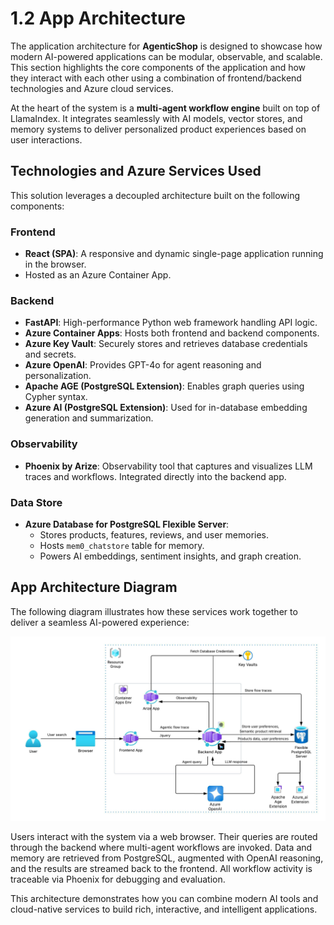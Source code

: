 # 1.2 App Architecture

The application architecture for **AgenticShop** is designed to showcase how modern AI-powered applications can be modular, observable, and scalable. This section highlights the core components of the application and how they interact with each other using a combination of frontend/backend technologies and Azure cloud services.

At the heart of the system is a **multi-agent workflow engine** built on top of LlamaIndex. It integrates seamlessly with AI models, vector stores, and memory systems to deliver personalized product experiences based on user interactions.

## Technologies and Azure Services Used

This solution leverages a decoupled architecture built on the following components:

### Frontend

- **React (SPA)**: A responsive and dynamic single-page application running in the browser.
- Hosted as an Azure Container App.

### Backend

- **FastAPI**: High-performance Python web framework handling API logic.
- **Azure Container Apps**: Hosts both frontend and backend components.
- **Azure Key Vault**: Securely stores and retrieves database credentials and secrets.
- **Azure OpenAI**: Provides GPT-4o for agent reasoning and personalization.
- **Apache AGE (PostgreSQL Extension)**: Enables graph queries using Cypher syntax.
- **Azure AI (PostgreSQL Extension)**: Used for in-database embedding generation and summarization.

### Observability

- **Phoenix by Arize**: Observability tool that captures and visualizes LLM traces and workflows. Integrated directly into the backend app.

### Data Store

- **Azure Database for PostgreSQL Flexible Server**:
  - Stores products, features, reviews, and user memories.
  - Hosts `mem0_chatstore` table for memory.
  - Powers AI embeddings, sentiment insights, and graph creation.

## App Architecture Diagram

The following diagram illustrates how these services work together to deliver a seamless AI-powered experience:

![app-architecture](../img/solacc-query-flow.jpeg)

Users interact with the system via a web browser. Their queries are routed through the backend where multi-agent workflows are invoked. Data and memory are retrieved from PostgreSQL, augmented with OpenAI reasoning, and the results are streamed back to the frontend. All workflow activity is traceable via Phoenix for debugging and evaluation.

This architecture demonstrates how you can combine modern AI tools and cloud-native services to build rich, interactive, and intelligent applications.
